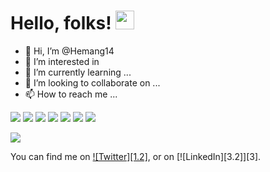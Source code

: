 # Hello, folks! <img src="https://raw.githubusercontent.com/MartinHeinz/MartinHeinz/master/wave.gif" width="30px">

- 👋 Hi, I’m @Hemang14
- 👀 I’m interested in 
- 🌱 I’m currently learning ...
- 💞️ I’m looking to collaborate on ...
- 📫 How to reach me ...

![](https://img.shields.io/badge/<Code>-<C>-informational?style=flat&logo=data:image/svg%2bxml;base64,<BASE64_DATA>)
![](https://img.shields.io/badge/<Code>-<Python>-informational?style=flat&logo=data:image/svg%2bxml;base64,<BASE64_DATA>)
![](https://img.shields.io/badge/<Code>-<Java>-informational?style=flat&logo=data:image/svg%2bxml;base64,<BASE64_DATA>)
![](https://img.shields.io/badge/<Code>-<Css>-informational?style=flat&logo=data:image/svg%2bxml;base64,<BASE64_DATA>)
![](https://img.shields.io/badge/<Code>-<Javascript>-informational?style=flat&logo=data:image/svg%2bxml;base64,<BASE64_DATA>)
![](https://img.shields.io/badge/<Code>-<Sql>-informational?style=flat&logo=data:image/svg%2bxml;base64,<BASE64_DATA>)
![](https://img.shields.io/badge/<UI>-<Flutter>-informational?style=flat&logo=data:image/svg%2bxml;base64,<BASE64_DATA>)

![](https://img.shields.io/badge/<WORD_ON_LEFT>-<WORD_ON_RIGHT>-informational?style=flat&logo=<https://simpleicons.org/icons/geeksforgeeks.svg>&logoColor=white&color=2bbc8a)

<!-- Actual text -->

You can find me on [![Twitter][1.2]][1], or on [![LinkedIn][3.2]][3].

<!-- Icons -->

[2.2]: https://raw.githubusercontent.com/MartinHeinz/MartinHeinz/master/linkedin-3-16.png (LinkedIn icon without padding)

<!-- Links to your social media accounts -->

[1]: https://twitter.com/Martin_Heinz_
[2]: https://www.linkedin.com/in/heinz-martin/

<!---
Hemang14/Hemang14 is a ✨ special ✨ repository because its `README.md` (this file) appears on your GitHub profile.
You can click the Preview link to take a look at your changes.
--->
